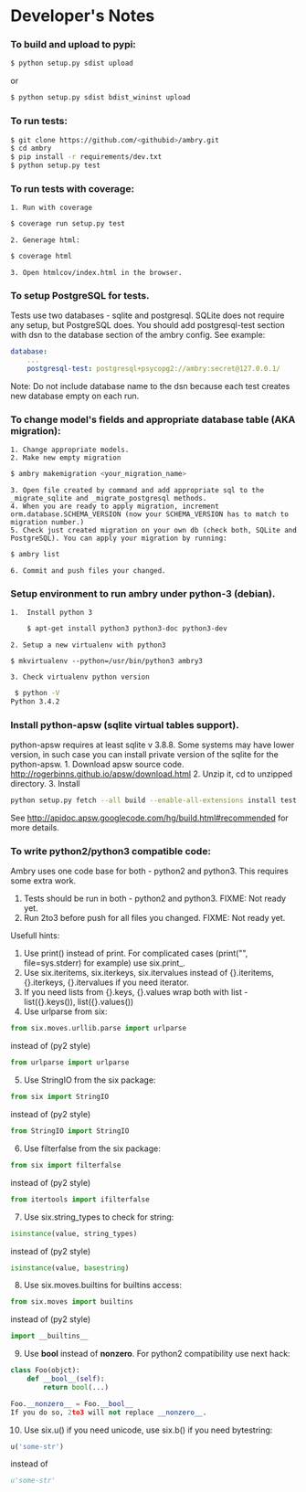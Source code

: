 
Developer's Notes
=================

### To build and upload to pypi:
```bash
$ python setup.py sdist upload
```

or
```bash
$ python setup.py sdist bdist_wininst upload
```

### To run tests:
```bash
$ git clone https://github.com/<githubid>/ambry.git
$ cd ambry
$ pip install -r requirements/dev.txt
$ python setup.py test
```

### To run tests with coverage:

    1. Run with coverage
```bash
$ coverage run setup.py test
```
    2. Generage html:
```bash
$ coverage html
```
    3. Open htmlcov/index.html in the browser.

### To setup PostgreSQL for tests.
Tests use two databases - sqlite and postgresql. SQLite does not require any setup, but PostgreSQL does. You should add postgresql-test section with dsn to the database section of the ambry config. See example:
```yaml
database:
    ...
    postgresql-test: postgresql+psycopg2://ambry:secret@127.0.0.1/
```
Note: Do not include database name to the dsn because each test creates new database empty on each run.

### To change model's fields and appropriate database table (AKA migration):
    1. Change appropriate models.
    2. Make new empty migration
```bash
$ ambry makemigration <your_migration_name>
```
    3. Open file created by command and add appropriate sql to the _migrate_sqlite and _migrate_postgresql methods.
    4. When you are ready to apply migration, increment orm.database.SCHEMA_VERSION (now your SCHEMA_VERSION has to match to migration number.)
    5. Check just created migration on your own db (check both, SQLite and PostgreSQL). You can apply your migration by running:
```bash
$ ambry list
```
    6. Commit and push files your changed.

### Setup environment to run ambry under python-3 (debian).
    1.  Install python 3
```bash
    $ apt-get install python3 python3-doc python3-dev
```
    2. Setup a new virtualenv with python3
```
$ mkvirtualenv --python=/usr/bin/python3 ambry3
```
    3. Check virtualenv python version
```bash
 $ python -V
Python 3.4.2
```

### Install python-apsw (sqlite virtual tables support).
python-apsw requires at least sqlite v 3.8.8. Some systems may have lower version, in such case
you can install private version of the sqlite for the python-apsw.
    1. Download apsw source code.
        http://rogerbinns.github.io/apsw/download.html
    2. Unzip it, cd to unzipped directory.
    3. Install
```bash
python setup.py fetch --all build --enable-all-extensions install test
```
See http://apidoc.apsw.googlecode.com/hg/build.html#recommended for more details.

### To write python2/python3 compatible code:
Ambry uses one code base for both - python2 and python3. This requires some extra work.
1. Tests should be run in both - python2 and python3. FIXME: Not ready yet.
2. Run 2to3 before push for all files you changed. FIXME: Not ready yet.

Usefull hints:
1. Use print() instead of print. For complicated cases (print("", file=sys.stderr) for example) use six.print_.
2. Use six.iteritems, six.iterkeys, six.itervalues instead of {}.iteritems, {}.iterkeys, {}.itervalues if you need iterator.
3. If you need lists from {}.keys, {}.values wrap both with list - list({}.keys()), list({}.values())
4. Use urlparse from six:
```python
from six.moves.urllib.parse import urlparse
```
instead of (py2 style)
```python
from urlparse import urlparse
```
5. Use StringIO from the six package:
```python
from six import StringIO
```
instead of (py2 style)
```python
from StringIO import StringIO
```
6. Use filterfalse from the six package:
```python
from six import filterfalse
```
instead of (py2 style)
```python
from itertools import ifilterfalse
```
7. Use six.string_types to check for string:
```python
isinstance(value, string_types)
```
instead of (py2 style)
```python
isinstance(value, basestring)
```
8. Use six.moves.builtins for builtins access:
```python
from six.moves import builtins
```
instead of (py2 style)
```python
import __builtins__
```
9. Use __bool__ instead of __nonzero__. For python2 compatibility use next hack:
```python
class Foo(objct):
    def __bool__(self):
        return bool(...)

Foo.__nonzero__ = Foo.__bool__
If you do so, 2to3 will not replace __nonzero__.
```
10. Use six.u() if you need unicode, use six.b() if you need bytestring:
```python
u('some-str')
```
instead of
```python
u'some-str'
```
